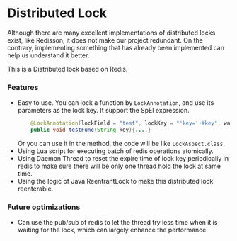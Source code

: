 # Distributed Lock

Although there are many excellent implementations of distributed locks exist, like Redisson, it does not make our project redundant.
On the contrary, implementing something that has already been implemented can help us understand it better. 

This is a Distributed lock based on Redis.

### Features

- Easy to use. You can lock a function by `LockAnnotation`, and use its parameters as the lock key. It support the SpEl expression.
    ```java
        @LockAnnotation(lockField = "test", lockKey = "'key='+#key", waitTime = -1)
        public void testFunc(String key){....}
    ```
    Or you can use it in the method, the code will be like `LockAspect.class`.
- Using Lua script for executing batch of redis operations atomically.
- Using Daemon Thread to reset the expire time of lock key periodically in redis to make sure there will be only one thread hold the lock at same time.
- Using the logic of Java ReentrantLock to make this distributed lock reenterable.

### Future optimizations
- Can use the pub/sub of redis to let the thread try less time when it is waiting for the lock, which can largely enhance the performance.
